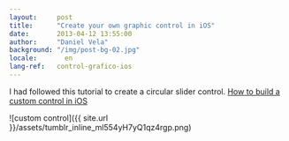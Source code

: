 ```yaml
---
layout:     post
title:      "Create your own graphic control in iOS"
date:       2013-04-12 13:55:00
author:     "Daniel Vela"
background: "/img/post-bg-02.jpg"
locale:       en
lang-ref:   control-grafico-ios
---
```



I had followed this tutorial to create a circular slider control. [How to build a custom control in iOS](http://www.thinkandbuild.it/how-to-build-a-custom-control-in-ios/)


![custom control]({{ site.url }}/assets/tumblr_inline_ml554yH7yQ1qz4rgp.png)